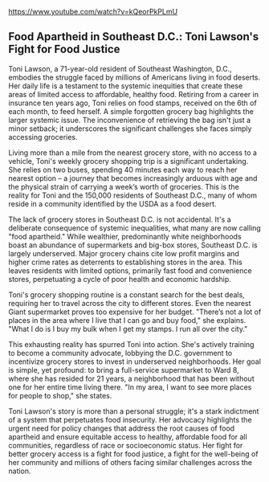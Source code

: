 https://www.youtube.com/watch?v=kQeorPkPLmU

## Food Apartheid in Southeast D.C.: Toni Lawson's Fight for Food Justice

Toni Lawson, a 71-year-old resident of Southeast Washington, D.C., embodies the struggle faced by millions of Americans living in food deserts.  Her daily life is a testament to the systemic inequities that create these areas of limited access to affordable, healthy food.  Retiring from a career in insurance ten years ago, Toni relies on food stamps, received on the 6th of each month, to feed herself.  A simple forgotten grocery bag highlights the larger systemic issue.  The inconvenience of retrieving the bag isn't just a minor setback; it underscores the significant challenges she faces simply accessing groceries.

Living more than a mile from the nearest grocery store, with no access to a vehicle, Toni's weekly grocery shopping trip is a significant undertaking.  She relies on two buses, spending 40 minutes each way to reach her nearest option – a journey that becomes increasingly arduous with age and the physical strain of carrying a week’s worth of groceries.  This is the reality for Toni and the 150,000 residents of Southeast D.C., many of whom reside in a community identified by the USDA as a food desert.

The lack of grocery stores in Southeast D.C. is not accidental.  It's a deliberate consequence of systemic inequalities, what many are now calling "food apartheid."  While wealthier, predominantly white neighborhoods boast an abundance of supermarkets and big-box stores, Southeast D.C. is largely underserved. Major grocery chains cite low profit margins and higher crime rates as deterrents to establishing stores in the area.  This leaves residents with limited options, primarily fast food and convenience stores, perpetuating a cycle of poor health and economic hardship.

Toni's grocery shopping routine is a constant search for the best deals, requiring her to travel across the city to different stores.  Even the nearest Giant supermarket proves too expensive for her budget.  "There’s not a lot of places in the area where I live that I can go and buy food," she explains. "What I do is I buy my bulk when I get my stamps. I run all over the city."

This exhausting reality has spurred Toni into action.  She's actively training to become a community advocate, lobbying the D.C. government to incentivize grocery stores to invest in underserved neighborhoods. Her goal is simple, yet profound: to bring a full-service supermarket to Ward 8, where she has resided for 21 years, a neighborhood that has been without one for her entire time living there.  "In my area, I want to see more places for people to shop," she states.

Toni Lawson's story is more than a personal struggle; it's a stark indictment of a system that perpetuates food insecurity. Her advocacy highlights the urgent need for policy changes that address the root causes of food apartheid and ensure equitable access to healthy, affordable food for all communities, regardless of race or socioeconomic status.  Her fight for better grocery access is a fight for food justice, a fight for the well-being of her community and millions of others facing similar challenges across the nation.
